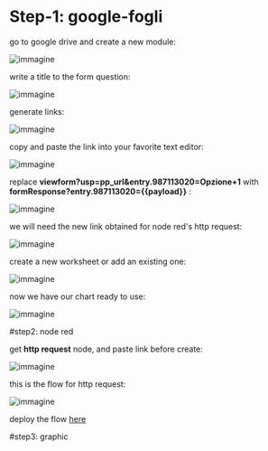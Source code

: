 # Step-1: google-fogli

go to google drive and create a new module:

![immagine](https://user-images.githubusercontent.com/68069659/106382302-ea410d80-63be-11eb-972d-2c2c17c7064f.png)

write a title to the form question:

![immagine](https://user-images.githubusercontent.com/68069659/106389578-4ff3c080-63e4-11eb-9179-650fbb6fdd73.png)

generate links:

![immagine](https://user-images.githubusercontent.com/68069659/106383391-ecf33100-63c5-11eb-96f9-42992e1adb18.png)

copy and paste the link into your favorite text editor:

![immagine](https://user-images.githubusercontent.com/68069659/106383497-bbc73080-63c6-11eb-8439-b2aad7a83710.png)

replace **viewform?usp=pp_url&entry.987113020=Opzione+1**   with **formResponse?entry.987113020={{payload}}** :

![immagine](https://user-images.githubusercontent.com/68069659/106383645-79522380-63c7-11eb-87cf-d116df86929b.png)

we will need the new link obtained for node red's http request:

![immagine](https://user-images.githubusercontent.com/68069659/106384047-617b9f00-63c9-11eb-9ee7-009fe896ed80.png)

create a new worksheet or add an existing one:

![immagine](https://user-images.githubusercontent.com/68069659/106384199-eebef380-63c9-11eb-8fd7-eb4996224b6d.png)

now we have our chart ready to use:

![immagine](https://user-images.githubusercontent.com/68069659/106384288-54ab7b00-63ca-11eb-8c2b-18292536e6b7.png)

#step2: node red

get  **http request** node, and paste link before create:

![immagine](https://user-images.githubusercontent.com/68069659/106384407-fc28ad80-63ca-11eb-87f5-9fcad3e43e04.png)

this is the flow for http request:

![immagine](https://user-images.githubusercontent.com/68069659/106384484-5e81ae00-63cb-11eb-8d15-126c321f3602.png)

deploy the flow [here]()

#step3: graphic




